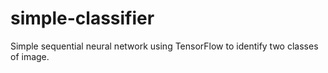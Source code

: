 # simple-classifier
Simple sequential neural network using TensorFlow to identify two classes of image.
